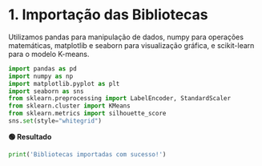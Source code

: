 # 1. Importação das Bibliotecas

Utilizamos pandas para manipulação de dados, numpy para operações matemáticas, matplotlib e seaborn para visualização gráfica, e scikit-learn para o modelo K-means.

```python
import pandas as pd
import numpy as np
import matplotlib.pyplot as plt
import seaborn as sns
from sklearn.preprocessing import LabelEncoder, StandardScaler
from sklearn.cluster import KMeans
from sklearn.metrics import silhouette_score
sns.set(style="whitegrid")
```

**🟢 Resultado**

```python
print('Bibliotecas importadas com sucesso!')
```